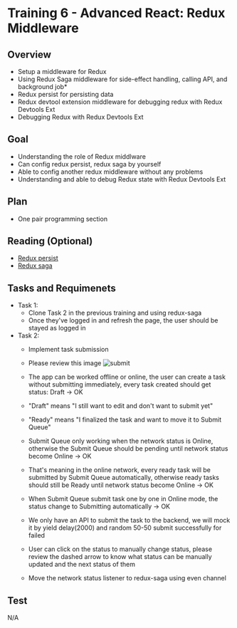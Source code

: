 # Training 6 - Advanced React: Redux Middleware

## Overview
- Setup a middleware for Redux
- Using Redux Saga middleware for side-effect handling, calling API, and background job*
- Redux persist for persisting data
- Redux devtool extension middleware for debugging redux with Redux Devtools Ext
- Debugging Redux with Redux Devtools Ext

## Goal
- Understanding the role of Redux middlware
- Can config redux persist, redux saga by yourself
- Able to config another redux middleware without any problems
- Understanding and able to debug Redux state with Redux Devtools Ext

## Plan
- One pair programming section


## Reading (Optional)
- [Redux persist](https://github.com/rt2zz/redux-persist)
- [Redux saga](https://github.com/redux-saga/redux-saga)

## Tasks and Requimenets
- Task 1:
  - Clone Task 2 in the previous training and using redux-saga
  - Once they've logged in and refresh the page, the user should be stayed as logged in
- Task 2:
  - Implement task submission
  - Please review this image
  ![submit](https://user-images.githubusercontent.com/47735787/122714235-2fdc7500-d291-11eb-8660-9b84a7229634.png)

  - The app can be worked offline or online, the user can create a task without submitting immediately, every task created should get status: Draft
	-> OK

  - "Draft" means "I still want to edit and don't want to submit yet"
	 
  - "Ready" means "I finalized the task and want to move it to Submit Queue"

  - Submit Queue only working when the network status is Online, otherwise the Submit Queue should be pending until network status become Online
	-> OK
  - That's meaning in the online network, every ready task will be submitted by Submit Queue automatically, otherwise ready tasks should still be 
Ready until network status become Online
	-> OK
  - When Submit Queue submit task one by one in Online mode, the status change to Submitting automatically
	-> OK
  - We only have an API to submit the task to the backend, we will mock it by yield delay(2000) and random 50-50 submit successfully for failed

  - User can click on the status to manually change status, please review the dashed arrow to know what status can be manually updated and the next status of them

  - Move the network status listener to redux-saga using even channel



## Test
N/A

